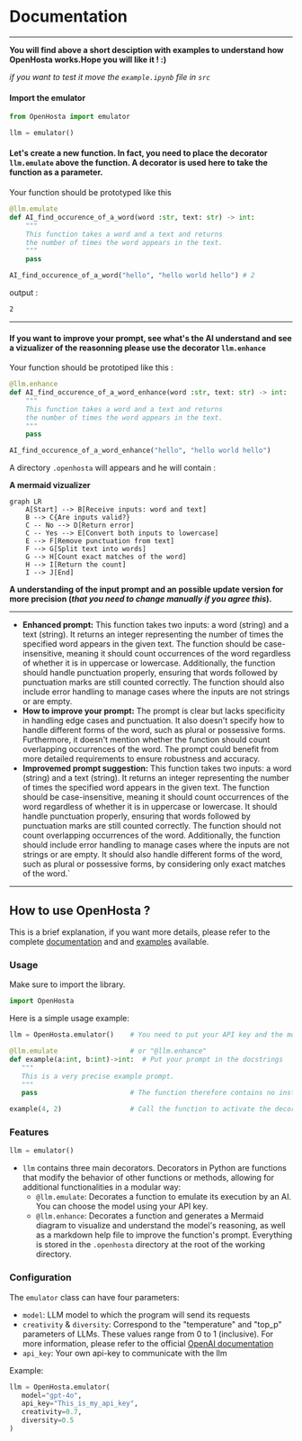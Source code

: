 # Documentation
___

**You will find above a short desciption with examples to understand how OpenHosta works.Hope you will like it ! :)**

*if you want to test it move the `example.ipynb` file in `src`*

#### Import the emulator

```python
from OpenHosta import emulator

llm = emulator()
```

#### Let's create a new function. In fact, you need to place the decorator `llm.emulate` above the function. A decorator is used here to take the function as a parameter.

Your function should be prototyped like this

```python
@llm.emulate
def AI_find_occurence_of_a_word(word :str, text: str) -> int:
    """
    This function takes a word and a text and returns
    the number of times the word appears in the text.
    """
    pass

AI_find_occurence_of_a_word("hello", "hello world hello") # 2
```

output :
```bash
2
```
___

#### If you want to improve your prompt, see what's the AI understand and see a vizualizer of the reasonning please use the decorator `llm.enhance`
Your function should be prototiped like this : 

```python
@llm.enhance
def AI_find_occurence_of_a_word_enhance(word :str, text: str) -> int:
    """
    This function takes a word and a text and returns
    the number of times the word appears in the text.
    """
    pass

AI_find_occurence_of_a_word_enhance("hello", "hello world hello")
```

A directory `.openhosta` will appears and he will contain :

**A mermaid vizualizer**
```mermaid
graph LR
    A[Start] --> B[Receive inputs: word and text]
    B --> C{Are inputs valid?}
    C -- No --> D[Return error]
    C -- Yes --> E[Convert both inputs to lowercase]
    E --> F[Remove punctuation from text]
    F --> G[Split text into words]
    G --> H[Count exact matches of the word]
    H --> I[Return the count]
    I --> J[End]
```

**A understanding of the input prompt and an possible update version for more precision (*that you need to change manually if you agree this*).**
___
- **Enhanced prompt:**
This function takes two inputs: a word (string) and a text (string). It returns an integer representing the number of times the specified word appears in the given text. The function should be case-insensitive, meaning it should count occurrences of the word regardless of whether it is in uppercase or lowercase. Additionally, the function should handle punctuation properly, ensuring that words followed by punctuation marks are still counted correctly. The function should also include error handling to manage cases where the inputs are not strings or are empty.
- **How to improve your prompt:**
The prompt is clear but lacks specificity in handling edge cases and punctuation. It also doesn't specify how to handle different forms of the word, such as plural or possessive forms. Furthermore, it doesn't mention whether the function should count overlapping occurrences of the word. The prompt could benefit from more detailed requirements to ensure robustness and accuracy.
- **Improvemed prompt suggestion:**
This function takes two inputs: a word (string) and a text (string). It returns an integer representing the number of times the specified word appears in the given text. The function should be case-insensitive, meaning it should count occurrences of the word regardless of whether it is in uppercase or lowercase. It should handle punctuation properly, ensuring that words followed by punctuation marks are still counted correctly. The function should not count overlapping occurrences of the word. Additionally, the function should include error handling to manage cases where the inputs are not strings or are empty. It should also handle different forms of the word, such as plural or possessive forms, by considering only exact matches of the word.`
___

## How to use OpenHosta ?

This is a brief explanation, if you want more details, please refer to the complete [documentation](Documentation/Docs.md) and and [examples](Documentation/example.ipynb) available. 

### Usage

Make sure to import the library.

```python
import OpenHosta
```

Here is a simple usage example:

```python
llm = OpenHosta.emulator()    # You need to put your API key and the model as parameters

@llm.emulate                  # or "@llm.enhance"
def example(a:int, b:int)->int:  # Put your prompt in the docstrings
   """
   This is a very precise example prompt.  
   """
   pass                       # The function therefore contains no instructions

example(4, 2)                 # Call the function to activate the decorator      
```

### Features

```python
llm = emulator()
```

- `llm` contains three main decorators. Decorators in Python are functions that modify the behavior of other functions or methods, allowing for additional functionalities in a modular way:
  - `@llm.emulate`: Decorates a function to emulate its execution by an AI. You can choose the model using your API key.
  - `@llm.enhance`: Decorates a function and generates a Mermaid diagram to visualize and understand the model's reasoning, as well as a markdown help file to improve the function's prompt. Everything is stored in the `.openhosta` directory at the root of the working directory.

### Configuration

The `emulator` class can have four parameters:
   - `model`: LLM model to which the program will send its requests
   - `creativity` & `diversity`: Correspond to the "temperature" and "top_p" parameters of LLMs. These values range from 0 to 1 (inclusive). For more information, please refer to the official [OpenAI documentation](https://openai.com/)
   - `api_key`: Your own api-key to communicate with the llm

Example:
```python
llm = OpenHosta.emulator(
   model="gpt-4o", 
   api_key="This_is_my_api_key",
   creativity=0.7,
   diversity=0.5
)
```